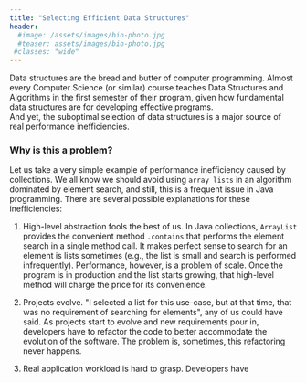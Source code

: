 ```yaml
---
title: "Selecting Efficient Data Structures"
header:
  #image: /assets/images/bio-photo.jpg
  #teaser: assets/images/bio-photo.jpg
 #classes: "wide"
---
```


Data structures are the bread and butter of computer programming. 
Almost every Computer Science (or similar) course teaches Data Structures and Algorithms in the first semester of their program, given how fundamental data structures are for developing effective programs.  
And yet, the suboptimal selection of data structures is a major source of real performance inefficiencies. 

### Why is this a problem?
Let us take a very simple example of performance inefficiency caused by collections. 
We all know we should avoid using `array lists` in an algorithm dominated by element search, and still, this is a frequent issue in Java programming.
There are several possible explanations for these inefficiencies:

1. High-level abstraction fools the best of us. In Java collections, `ArrayList` provides the convenient method `.contains` that performs the element search in a single method call. It makes perfect sense to search for an element is lists sometimes (e.g., the list is small and search is performed infrequently). Performance, however, is a problem of scale. Once the program is in production and the list starts growing, that high-level method will charge the price for its convenience. 
     
2. Projects evolve. "I selected a list for this use-case, but at that time, that was no requirement of searching for elements", any of us could have said. As projects start to evolve and new requirements pour in, developers have to refactor the code to better accommodate the evolution of the software. The problem is, sometimes, this refactoring never happens.    

3. Real application workload is hard to grasp. Developers have 